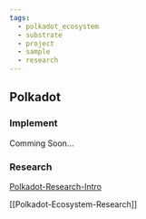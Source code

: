 ```yaml
---
tags:
  - polkadot_ecosystem
  - substrate
  - project
  - sample
  - research
---
```


## Polkadot

### Implement

Comming Soon...

### Research

[Polkadot-Research-Intro](substrate-polka-kus/polka-research-intro.md)


[[Polkadot-Ecosystem-Research]]